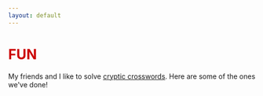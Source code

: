 ```yaml
---
layout: default
---
```


<h1 style="color: #cc0000;">FUN</h1>

My friends and I like to solve [cryptic crosswords](https://en.wikipedia.org/wiki/Cryptic_crossword). Here are some of the ones we've done! 
